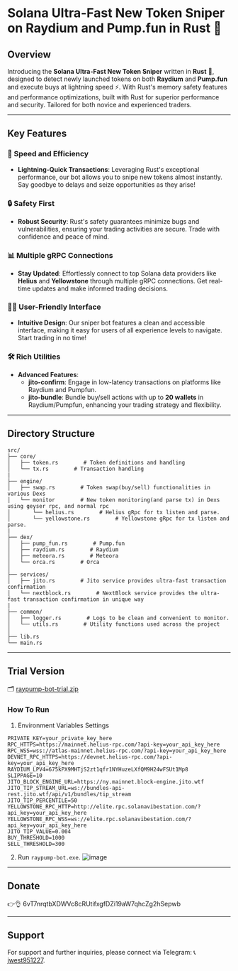# Solana Ultra-Fast New Token Sniper on Raydium and Pump.fun in Rust 🚀

## Overview

Introducing the **Solana Ultra-Fast New Token Sniper** written in **Rust** 🦀, designed to detect newly launched tokens on both **Raydium** and **Pump.fun** and execute buys at lightning speed ⚡. With Rust's memory safety features and performance optimizations, built with Rust for superior performance and security. Tailored for both novice and experienced traders.

---

## Key Features

### 🚀 Speed and Efficiency
- **Lightning-Quick Transactions**: Leveraging Rust's exceptional performance, our bot allows you to snipe new tokens almost instantly. Say goodbye to delays and seize opportunities as they arise!

### 🔒 Safety First
- **Robust Security**: Rust's safety guarantees minimize bugs and vulnerabilities, ensuring your trading activities are secure. Trade with confidence and peace of mind.

### 📊 Multiple gRPC Connections
- **Stay Updated**: Effortlessly connect to top Solana data providers like **Helius** and **Yellowstone** through multiple gRPC connections. Get real-time updates and make informed trading decisions.

### 👩‍💻 User-Friendly Interface
- **Intuitive Design**: Our sniper bot features a clean and accessible interface, making it easy for users of all experience levels to navigate. Start trading in no time!

### 🛠️ Rich Utilities
- **Advanced Features**:
  - **jito-confirm**: Engage in low-latency transactions on platforms like Raydium and Pumpfun.
  - **jito-bundle**: Bundle buy/sell actions with up to **20 wallets** in Raydium/Pumpfun, enhancing your trading strategy and flexibility.

---

## Directory Structure

```
src/
├── core/
│   ├── token.rs        # Token definitions and handling
│   └── tx.rs        # Transaction handling
| 
├── engine/
│   ├── swap.rs        # Token swap(buy/sell) functionalities in various Dexs
│   └── monitor        # New token monitoring(and parse tx) in Dexs using geyser rpc, and normal rpc
│       └── helius.rs        # Helius gRpc for tx listen and parse.
│       └── yellowstone.rs        # Yellowstone gRpc for tx listen and parse.
|
├── dex/
│   ├── pump_fun.rs        # Pump.fun
│   ├── raydium.rs        # Raydium
│   ├── meteora.rs        # Meteora
│   └── orca.rs        # Orca
│
├── services/
│   ├── jito.rs        # Jito service provides ultra-fast transaction confirmation
│   └── nextblock.rs        # NextBlock service provides the ultra-fast transaction confirmation in unique way
|
├── common/
│   ├── logger.rs        # Logs to be clean and convenient to monitor.
│   └── utils.rs        # Utility functions used across the project
│
├── lib.rs
└── main.rs
```
---
## Trial Version
🗂️ [raypump-bot-trial.zip](https://github.com/user-attachments/files/18692807/raypump-bot-trial.zip)

### How To Run
1. Environment Variables Settings
```plaintext
PRIVATE_KEY=your_private_key_here
RPC_HTTPS=https://mainnet.helius-rpc.com/?api-key=your_api_key_here
RPC_WSS=wss://atlas-mainnet.helius-rpc.com/?api-key=your_api_key_here
DEVNET_RPC_HTTPS=https://devnet.helius-rpc.com/?api-key=your_api_key_here
RAYDIUM_LPV4=675kPX9MHTjS2zt1qfr1NYHuzeLXfQM9H24wFSUt1Mp8
SLIPPAGE=10
JITO_BLOCK_ENGINE_URL=https://ny.mainnet.block-engine.jito.wtf
JITO_TIP_STREAM_URL=ws://bundles-api-rest.jito.wtf/api/v1/bundles/tip_stream
JITO_TIP_PERCENTILE=50
YELLOWSTONE_RPC_HTTP=http://elite.rpc.solanavibestation.com/?api_key=your_api_key_here
YELLOWSTONE_RPC_WSS=ws://elite.rpc.solanavibestation.com/?api_key=your_api_key_here
JITO_TIP_VALUE=0.004
BUY_THRESHOLD=1000
SELL_THRESHOLD=300
```
2. Run `raypump-bot.exe`.
![image](https://github.com/user-attachments/assets/9faa2cf3-5db7-43d5-b9ed-c674052cae0f)

---
## Donate

👉👌 6vT7nrqtbXDWVc8cRUtifxgfDZi19aW7qhcZg2hSepwb

---
## Support

For support and further inquiries, please connect via Telegram: 📞 [jwest951227](https://t.me/jwest951227).
